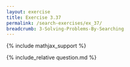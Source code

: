 ```yaml
---
layout: exercise
title: Exercise 3.37
permalink: /search-exercises/ex_37/
breadcrumb: 3-Solving-Problems-By-Searching
---
```


{% include mathjax_support %}

<div><i class="arrow-up loader" data-chapter="search-exercises" data-exercise="ex_37" data-rating="0"></i></div>
{% include_relative question.md %}

